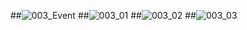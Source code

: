 ##![003_Event](https://github.com/ccihxn/2023-2-mobileProgramming/assets/35947666/209d22ea-3e71-481a-bf06-4bc959225ff5)
##![003_01](https://github.com/ccihxn/2023-2-mobileProgramming/assets/35947666/5eac1b95-0223-4c3b-a200-c4e00b7e5415)
##![003_02](https://github.com/ccihxn/2023-2-mobileProgramming/assets/35947666/adc424cf-1e62-47a2-9ecb-ee6aef2d0a2f)
##![003_03](https://github.com/ccihxn/2023-2-mobileProgramming/assets/35947666/17a09f0b-24f0-4a1f-8e3b-a7094490477e)
